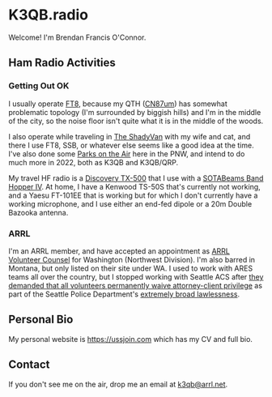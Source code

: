 # K3QB.radio

Welcome! I'm Brendan Francis O'Connor.

## Ham Radio Activities

### Getting Out OK

I usually operate [FT8](https://physics.princeton.edu/pulsar/k1jt/wsjtx.html), because my QTH ([CN87um](https://www.karhukoti.com/maidenhead-grid-square-locator/?grid=cn87um)) has somewhat problematic topology (I'm surrounded by biggish hills) and I'm in the middle of the city, so the noise floor isn't quite what it is in the middle of the woods.

I also operate while traveling in [The ShadyVan](https://twitter.com/theshadyvan) with my wife and cat, and there I use FT8, SSB, or whatever else seems like a good idea at the time. I've also done some [Parks on the Air](https://parksontheair.com/) here in the PNW, and intend to do much more in 2022, both as K3QB and K3QB/QRP.

My travel HF radio is a [Discovery TX-500](https://lab599.com/) that I use with a [SOTABeams Band Hopper IV](https://www.sotabeams.co.uk/four-band-portable-dipole-antenna-system-band-hopper-iv/). At home, I have a Kenwood TS-50S that's currently not working, and a Yaesu FT-101EE that is working but for which I don't currently have a working microphone, and I use either an end-fed dipole or a 20m Double Bazooka antenna.

### ARRL

I'm an ARRL member, and have accepted an appointment as [ARRL Volunteer Counsel](http://www.arrl.org/locate-a-vc) for Washington (Northwest Division). I'm also barred in Montana, but only listed on their site under WA. I used to work with ARES teams all over the country, but I stopped working with Seattle ACS after [they demanded that all volunteers permanently waive attorney-client privilege](https://twitter.com/USSJoin/status/929468391504592897) as part of the Seattle Police Department's [extremely broad lawlessness](https://www.seattletimes.com/seattle-news/politics/seattle-police-improperly-faked-radio-chatter-about-proud-boys-as-chop-formed-in-2020-investigation-finds/).

## Personal Bio

My personal website is <https://ussjoin.com> which has my CV and full bio.

## Contact

If you don't see me on the air, drop me an email at k3qb@arrl.net.
